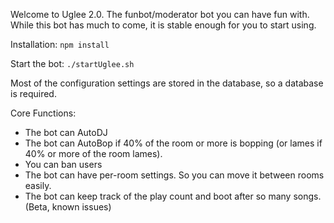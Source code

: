 Welcome to Uglee 2.0. The funbot/moderator bot you can have fun with. While this bot has much to come, it is stable enough for you to start using.

Installation:
`npm install`

Start the bot:
`./startUglee.sh`

Most of the configuration settings are stored in the database, so a database is required.

Core Functions:
* The bot can AutoDJ
* The bot can AutoBop if 40% of the room or more is bopping (or lames if 40% or more of the room lames).
* You can ban users
* The bot can have per-room settings. So you can move it between rooms easily.
* The bot can keep track of the play count and boot after so many songs. (Beta, known issues)

